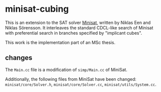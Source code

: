 # minisat-cubing

This is an extension to the SAT solver
[Minisat](https://github.com/niklasso/minisat),
written by Niklas Een and Niklas Sörensson.
It interleaves the standard CDCL-like search of Minisat with preferential
search in branches specified by "implicant cubes".

This work is the implementation part of an MSc thesis.

## changes

The `Main.cc` file is a modification of `simp/Main.cc` of MiniSat.

Additionally, the following files from MiniSat have been changed:
`minisat/core/Solver.h`,
`minisat/core/Solver.cc`, 
`minisat/utils/System.cc`.
